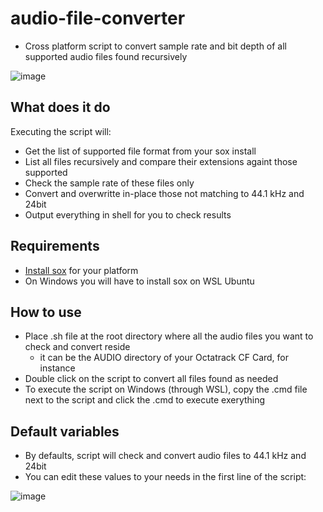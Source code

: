 # audio-file-converter

- Cross platform script to convert sample rate and bit depth of all supported audio files found recursively

![image](https://github.com/davidferlay/audio-file-converter/assets/20738264/fd1b80b8-b801-4dd1-a26a-df8899e947d5)

## What does it do

Executing the script will:
- Get the list of supported file format from your sox install
- List all files recursively and compare their extensions againt those supported
- Check the sample rate of these files only
- Convert and overwritte in-place those not matching to 44.1 kHz and 24bit
- Output everything in shell for you to check results

## Requirements

- [Install sox](https://madskjeldgaard.dk/posts/sox-tutorial-cli-tape-music/) for your platform
- On Windows you will have to install sox on WSL Ubuntu

## How to use

- Place .sh file at the root directory where all the audio files you want to check and convert reside
   - it can be the AUDIO directory of your Octatrack CF Card, for instance
- Double click on the script to convert all files found as needed
- To execute the script on Windows (through WSL), copy the .cmd file next to the script and click the .cmd to execute exerything

## Default variables

- By defaults, script will check and convert audio files to 44.1 kHz and 24bit
- You can edit these values to your needs in the first line of the script:

![image](https://github.com/davidferlay/audio-file-converter/assets/20738264/17594db8-44b8-4b1e-9792-e78107d0c26f)
